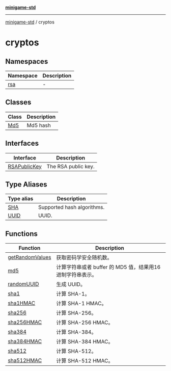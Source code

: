 [**minigame-std**](../../README.md)

***

[minigame-std](../../README.md) / cryptos

# cryptos

## Namespaces

| Namespace | Description |
| ------ | ------ |
| [rsa](namespaces/rsa/README.md) | - |

## Classes

| Class | Description |
| ------ | ------ |
| [Md5](classes/Md5.md) | Md5 hash |

## Interfaces

| Interface | Description |
| ------ | ------ |
| [RSAPublicKey](interfaces/RSAPublicKey.md) | The RSA public key. |

## Type Aliases

| Type alias | Description |
| ------ | ------ |
| [SHA](type-aliases/SHA.md) | Supported hash algorithms. |
| [UUID](type-aliases/UUID.md) | UUID. |

## Functions

| Function | Description |
| ------ | ------ |
| [getRandomValues](functions/getRandomValues.md) | 获取密码学安全随机数。 |
| [md5](functions/md5.md) | 计算字符串或者 buffer 的 MD5 值，结果用16进制字符串表示。 |
| [randomUUID](functions/randomUUID.md) | 生成 UUID。 |
| [sha1](functions/sha1.md) | 计算 SHA-1。 |
| [sha1HMAC](functions/sha1HMAC.md) | 计算 SHA-1 HMAC。 |
| [sha256](functions/sha256.md) | 计算 SHA-256。 |
| [sha256HMAC](functions/sha256HMAC.md) | 计算 SHA-256 HMAC。 |
| [sha384](functions/sha384.md) | 计算 SHA-384。 |
| [sha384HMAC](functions/sha384HMAC.md) | 计算 SHA-384 HMAC。 |
| [sha512](functions/sha512.md) | 计算 SHA-512。 |
| [sha512HMAC](functions/sha512HMAC.md) | 计算 SHA-512 HMAC。 |
